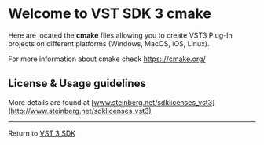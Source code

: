 # Welcome to VST SDK 3 cmake

Here are located the **cmake** files allowing you to create VST3 Plug-In projects on different platforms (Windows, MacOS, iOS, Linux).

For more information about cmake check <https:://cmake.org/>

## License & Usage guidelines

More details are found at [www.steinberg.net/sdklicenses_vst3](http://www.steinberg.net/sdklicenses_vst3)

----
Return to [VST 3 SDK](../vst3sdk)